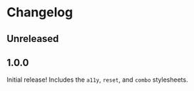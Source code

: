 # Changelog

## Unreleased

## 1.0.0

Initial release! Includes the `a11y`, `reset`, and `combo` stylesheets.
